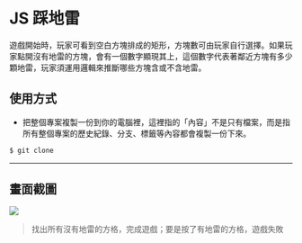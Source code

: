# JS 踩地雷

遊戲開始時，玩家可看到空白方塊排成的矩形，方塊數可由玩家自行選擇。如果玩家點開沒有地雷的方塊，會有一個數字顯現其上，這個數字代表著鄰近方塊有多少顆地雷，玩家須運用邏輯來推斷哪些方塊含或不含地雷。

## 使用方式
- 把整個專案複製一份到你的電腦裡，這裡指的「內容」不是只有檔案，而是指所有整個專案的歷史紀錄、分支、標籤等內容都會複製一份下來。
```sh
$ git clone
```

----

## 畫面截圖
![](https://i.imgur.com/H9gPc1o.gif)
> 找出所有沒有地雷的方格，完成遊戲；要是按了有地雷的方格，遊戲失敗
